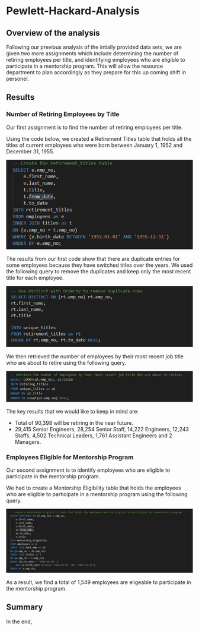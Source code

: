 # Pewlett-Hackard-Analysis

## Overview of the analysis

Following our previous analysis of the intially provided data sets, we are given two more assignments which include determining the number of retiring employees per title, and identifying employees who are eligible to participate in a mentorship program. This will allow the resource department to plan accordingly as they prepare for this up coming shift in personel. 

## Results

### Number of Retiring Employees by Title

Our first assignment is to find the number of retiring employees per title. 

Using the code below, we created a Retirement Titles table that holds all the titles of current employees who were born between January 1, 1952 and December 31, 1955.

![](Queries/Capture1.PNG)

The results from our first code show that there are duplicate entries for some employees because they have switched titles over the years. We used the following query to remove the duplicates and keep only the most recent title for each employee. 

![](Queries/Capture2.PNG)

We then retrieved the number of employees by their most recent job title who are about to retire using the following query. 

![](Queries/Capture3.PNG)

The key results that we would like to keep in mind are: 

- Total of 90,398 will be retiring in the near future.
- 29,415 Senior Engineers, 28,254 Senior Staff, 14,222 Engineers, 12,243 Staffs, 4,502 Technical Leaders, 1,761 Assistant Engineers and 2 Managers. 

### Employees Eligible for Mentorship Program

Our second assignment is to identify employees who are eligible to participate in the mentorship program. 

We had to create a Mentorship Eligibility table that holds the employees who are eligible to participate in a mentorship program using the following query. 

![](Queries/Capture4.PNG)

As a result, we find a total of 1,549 employees are eligeable to participate in the mentorship program. 

## Summary 

In the end, 



